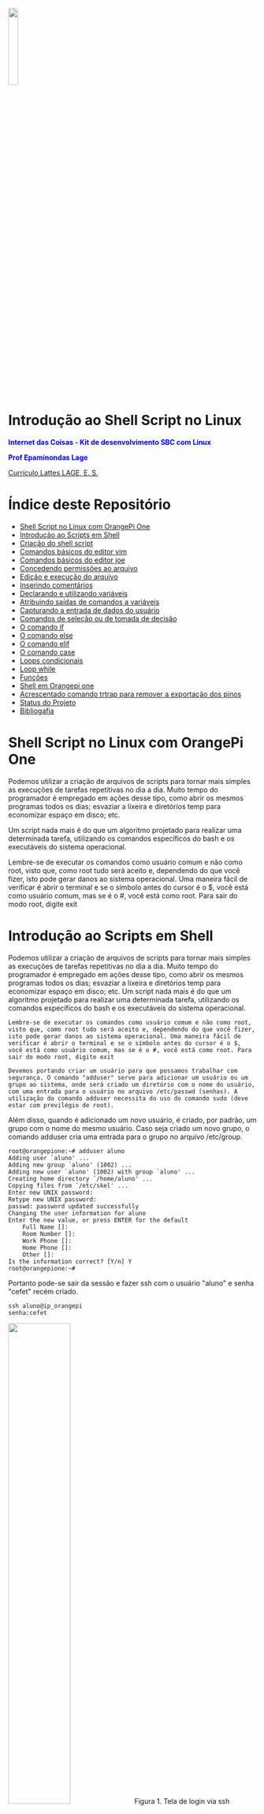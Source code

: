 <td style="width: 20%;"><img src="/img/Logo_CEFET-MG.png" width="20%" /></td>

# Introdução ao Shell Script no Linux
<p><strong><span style="color: #0000ff;">Internet das Coisas - Kit de desenvolvimento SBC com Linux</span></strong></p>
<p><strong><span style="color: #0000ff;">Prof Epaminondas Lage</span></strong></p>
<a href="http://lattes.cnpq.br/7787341723868111"> Currículo Lattes LAGE, E. S.</a> 

# Índice deste Repositório

* [Shell Script no Linux com OrangePi One](#Shell-Script-no-Linux-com-OrangePi-One)
* [Introdução ao Scripts em Shell](#Introdução-ao-Scripts-em-Shell)
* [Criação do shell script](#Criação-do-shell-script)
* [Comandos básicos do editor vim](#Comandos-básicos-do-editor-vim)
* [Comandos básicos do editor joe](#Comandos-básicos-do-editor-joe)
* [Concedendo permissões ao arquivo](#Concedendo-permissões-ao-arquivo)
* [Edição e execução do arquivo](#Edição-e-execução-do-arquivo)
* [Inserindo comentários](#Inserindo-comentários)
* [Declarando e utilizando variáveis](#Declarando-e-utilizando-variáveis)
* [Atribuindo saídas de comandos a variáveis](#Atribuindo-saídas-de-comandos-a-variáveis)
* [Capturando a entrada de dados do usuário](#Capturando-a-entrada-de-dados-do-usuário)
* [Comandos de seleção ou de tomada de decisão](#Comandos-de-seleção-ou-de-tomada-de-decisão)
* [O comando if](#o-comando-if)
* [O comando else](#o-comando-else)
* [O comando elif](#O-comando-elif)
* [O comando case](#O-comando-case)
* [Loops condicionais](#Loops-condicionais)
* [Loop while](#Loop-while)
* [Funções](#Funções)
* [Shell em Orangepi one](#Shell-em-Orangepi-one)
* [Acrescentado comando trtrap para remover a exportação dos pinos](#Acrescentado-comando-trtrap-para-remover-a-exportação-dos-pinos)
* [Status do Projeto](#Status-do-Projeto)
* [Bibliogafia](#Bibliogafia)


# Shell Script no Linux com OrangePi One
          	
Podemos utilizar a criação de arquivos de scripts para tornar mais simples as execuções de tarefas repetitivas no dia a dia. Muito tempo do programador é empregado em ações desse tipo, como abrir os mesmos programas todos os dias; esvaziar a lixeira e diretórios temp para economizar espaço em disco; etc.

Um script nada mais é do que um algoritmo projetado para realizar uma determinada tarefa, utilizando os comandos específicos do bash e os executáveis do sistema operacional.

Lembre-se de executar os comandos como usuário comum e não como root, visto que, como root tudo será aceito e, dependendo do que você fizer, isto pode gerar danos ao sistema operacional. Uma maneira fácil de verificar é abrir o terminal e se o símbolo antes do cursor é o $, você está como usuário comum, mas se é o #, você está como root. Para sair do modo root, digite exit

# Introdução ao Scripts em Shell

Podemos utilizar a criação de arquivos de scripts para tornar mais simples as execuções de tarefas repetitivas no dia a dia. Muito tempo do programador é empregado em ações desse tipo, como abrir os mesmos programas todos os dias; esvaziar a lixeira e diretórios temp para economizar espaço em disco; etc.
Um script nada mais é do que um algoritmo projetado para realizar uma determinada tarefa, utilizando os comandos específicos do bash e os executáveis do sistema operacional.

    Lembre-se de executar os comandos como usuário comum e não como root, visto que, como root tudo será aceito e, dependendo do que você fizer, isto pode gerar danos ao sistema operacional. Uma maneira fácil de verificar é abrir o terminal e se o símbolo antes do cursor é o $, você está como usuário comum, mas se é o #, você está como root. Para sair do modo root, digite exit
    
    Devemos portando criar um usuário para que possamos trabalhar com segurança. O comando "adduser" serve para adicionar um usuário ou um grupo ao sistema, onde será criado um diretório com o nome do usuário, com uma entrada para o usuário no arquivo /etc/passwd (senhas). A utilização do comando adduser necessita do uso do comando sudo (deve estar com previlégio de root).
    
Além disso, quando é adicionado um novo usuário, é criado, por padrão, um grupo com o nome do mesmo usuário. Caso seja criado um novo grupo, o comando adduser cria uma entrada para o grupo no arquivo /etc/group. 
    
    root@orangepione:~# adduser aluno
	Adding user `aluno' ...
	Adding new group `aluno' (1002) ...
	Adding new user `aluno' (1002) with group `aluno' ...
	Creating home directory `/home/aluno' ...
	Copying files from `/etc/skel' ...
	Enter new UNIX password: 
	Retype new UNIX password: 
	passwd: password updated successfully
	Changing the user information for aluno
	Enter the new value, or press ENTER for the default
		Full Name []: 
		Room Number []: 
		Work Phone []: 
		Home Phone []: 
		Other []: 
	Is the information correct? [Y/n] Y
	root@orangepione:~# 

Portanto pode-se sair da sessão e fazer ssh com o usuário "aluno"  e senha "cefet" recém criado.

	ssh aluno@ip_orangepi
	senha:cefet

<td style="width: 50%;"><img src="/img/epaminondaslage_ssh_aluno.png" width="50%" /></td>
Figura 1. Tela de login via ssh

# Criação do shell script

Em primeiro lugar precisaremos de um arquivo para escrever o nosso script. Podemos fazer isso via terminal ou via modo gráfico, sendo que, no último caso, basta apenas clicar com o botão direito do mouse em um diretório desejado e escolher criar novo arquivo de texto ou criar novo documento.

Para criar um arquivo via terminal, basta abrir o mesmo e digitar vi exemplo1.sh, também podemos digitar touch exemplo1.sh

O comando vi cria e abre um arquivo para leitura/escrita no terminal, enquanto o comando touch cria um arquivo, mas não o abre. Posteriormente é possível abri-lo com um editor de sua preferência.

# Comandos básicos do editor vim

<td style="width: 50%;"><img src="/img/vi_comandos-1.png" width="80%" /></td>
 Figura 2. Comandos Básicos do VIM
 
 <td style="width: 50%;"><img src="/img/vim.png" width="50%" /></td>
 Figura 3. Tela de help do VIM
 
# Comandos básicos do editor joe

Caso o SO Linux não tenha o  joe instalado, é necessário dar o comando abaixo para instalar o editor de textos. 

	apt install joe
	
<td style="width: 50%;"><img src="/img/editor Joe.png" width="50%" /></td>	
Figura 4. Tela do Editor Joe
 
# Concedendo permissões ao arquivo

Para editar o arquivo, precisamos dar permissão de escrita a ele.

Para a primeira alternativa, em que o vi abriu direto o arquivo, precisamos pressionar ESC para editá-lo, assim, ao se fazer isso, o caractere : aparece, então digite 

	!chmod777%

Para a segunda alternativa, em que o touch não abriu o arquivo criado, basta digitar: 
	
	chmod 777 exemplo1.sh.

O chmod é utilizado para setar permissões em arquivos e diretórios. O valor 777 concede todos os direitos (read, write, execute) para o usuário, o grupo e os outros. Ao invés de 777, outro modo de fazer isso é digitando +rwx.

O caractere ! força o vi a executar o que está sendo pedido (no caso, executar o chmod). 
O caractere % faz referência ao arquivo atual. Pode-se também, ao invés de utilizá-lo, fornecer o nome do arquivo.

# Edição e execução do arquivo

Utilizaremos o vi, no terminal, mas você pode escolher qualquer outro editor, gráfico ou não.

Abra o arquivo com o comando vi exemplo1.sh, com o vi você precisa digitar i para colocá-lo no modo de inserção.

Um shell script começa (mas não necessariamente) definindo qual o interpretador de comandos que será utilizado para interpretar e executar o script. Existem outros além do bash, como o sh, o ksh e o csh. 

	#!/bin/SHELL_ATUAL

<td style="width: 50%;"><img src="/img/bash.png" width="50%" /></td>

Figura 5. Execução do código bash 

Como vemos na Figura 1, a primeira linha de um shell script define qual o interpretador de comandos será utilizado.

Note que utilizamos o path completo de onde se encontra o shell, no caso, no diretório /bin/.

Após isso, é hora de iniciarmos o nosso script. O exemplo imprimirá na tela algumas informações sobre o usuário e o computador, conforme o código da Listagem 1.

	#!/bin/bash
	echo "Seu nome de usuário é:"
	whoami
	echo "Info de hora atual e tempo que o computador está ligado:"
	uptime
	echo "O script está executando do diretório:"
	pwd 

Listagem 1. Código do exemplo1.sh

Este código nos fornece algumas informações sobre o usuário, algumas informações da máquina e sobre o local de armazenamento do nosso script.

Para salvarmos o arquivo digitamos ESC e depois “:wq” para gravar as alterações e sair.

Para executar o script, há alguns pontos a considerar:

* Se você tiver salvo o seu arquivo no diretório atual, basta executá-lo digitando no prompt: ./exemplo1.sh
* Se você tiver salvo o seu arquivo em outro diretório qualquer, você precisará informar o path completo até ele. Considerando que ele esteja em /tmp/scripts: /tmp/scripts/exemplo1.sh
* O comando echo exibe na tela a string entre aspas duplas. Caso você não queira que ela fique entre aspas duplas, simplesmente não as forneça no comando echo; 
* O comando whoami exibe o usuário logado no sistema;
* O comando uptime exibe a hora atual, o tempo decorrido desde que o computador foi ligado, o número de usuários logados e uma média do número de processos carregados nos últimos um, cinco e 15 minutos;
* O comando pwd exibe o diretório no qual o arquivo está rodando.
* Toda string que contiver espaços deve estar entre aspas duplas.

# Inserindo comentários

Comentários em códigos são muito importantes. Explicar o que está sendo feito e dar informações sobre o funcionamento do código permite ao desenvolvedor economizar tempo para entendê-lo. 

Para inserir comentários no seu script, basta iniciar a linha com o caractere #, como no código da Listagem 2 e execução na Figura 2.

	#!/bin/bash
	#Este é um comentário
	#Este é outro comentário
 	echo "Este script contém comentários."

Listagem 2. Shell script com comentários




Figura 6. Saída da execução do código da Listagem 2 

Como pode ser observado, os comentários não são processados, portanto, não aparecem para o usuário.

# Declarando e utilizando variáveis

Uma variável é um label (nome) que armazena um valor para ser utilizado posteriormente no código. Seu uso evita repetições de valores por parte do programador e torna o código mais informativo e limpo. 

A linguagem do shell não é tipada, ou seja, pode-se armazenar qualquer tipo de valor em uma variável, desde strings a números.

Para declará-las basta seguir a sintaxe nome_da_variavel=valor onde:
	* nome_da_variavel: sequência de caracteres que deve começar por qualquer letra maiúscula ou minúscula ou underscore (_);
	* valor: qualquer dado que deva ser valorado à variável.

Nota: Observe que não deve haver espaços entre o sinal de igual e o nome e o valor da variável.

Para utilizarmos o valor da variável coloca-se o $ (cifrão) na frente de seu nome, como mostra o exemplo da Listagem 3.

	#!/bin/bash
	site=www.devmedia.com.br
	meu_numero_favorito=22
	_cidade=”Belo Horizonte”
	echo “Um ótimo site para você aprender a programar e se manter atualizado é: $site”
	echo “Meu número favorito é: $meu_numero_favorito”
	echo “Minha cidade natal é: $_cidade”

Listagem 3. Declarando e utilizando variáveis

Agora, se você deseja printar o nome da própria variável, basta colocar uma barra invertida \ antes do $, assim, ela nega o caractere seguinte e normalmente é utilizada para caracteres de scape (ou seja, caracteres que já tem uma função específica, mas que você deseja somente utilizar em um nome ou valor, sem executá-los). 
Vejamos um exemplo na Listagem 4.

	#!/bin/bash
	nome=fernanda
	echo “O nome da variável é \$nome”

Listagem 4. Printando o nome de uma variável ao invés de seu conteúdo

# Atribuindo saídas de comandos a variáveis

É possível armazenar o resultado de um comando em uma variável. Isso é muito útil em situações em que se usará este resultado em mais de um lugar ao longo do script.
Há duas sintaxes para isso:

	* nome_da_variavel=$(comando)
	* nome_da_variavel=`comando`

Você pode escolher a que melhor lhe agrada ou empregar as duas nos seus scripts.

O próximo exemplo lista as informações relativas a todos os discos e partições do sistema:

	#!/bin/bash
	system_info=`df -h` # Também poderia ser system_info=$(df -h)
	echo “$system_info”

Veja que o comando df-h executará e a sua saída (resultado dessa execução) será armazenada na variável system_info.

# Capturando a entrada de dados do usuário

Pode ser que o seu script precise interagir com o usuário, pedindo para ele fornecer algum dado de entrada para processamento. Neste caso, é necessário que se leia o que o usuário digitou e isso é feito através do seguinte comando readnome_da_variavel_para_armazenar_o_valor_a_ser_lido
Vejamos o exemplo da Listagem 5.

	#!/bin/bash
	echo “Qual o nome de uma de suas músicas favoritas?”
	read nome_musica;
	echo “Você gosta de ouvir $nome_musica!”

Listagem 5. Utilizando o comando read para ler entrada do usuário

# Comandos de seleção ou de tomada de decisão

## O comando if

Na maioria das vezes precisamos seguir um determinado fluxo de execução baseado em alguma decisão tomada pelo usuário ou outro sistema que esteja utilizando o nosso. O comando mais simples que permite isso é o condicional, que tem a seguinte sintaxe:

	if [ CONDICAO ];
	then
	  AÇÕES
	Fi

Listagem 1. NOME

Onde: 

* CONDICAO: teste que, se verdadeiro, passará o controle para o bloco dentro do then;
* AÇÕES: comandos a serem executados se o resultado de CONDICAO for verdadeiro.

Nota: É muito comum o desenvolvedor esquecer de fechar o if. Lembre-se sempre que, para cada if aberto, você precisa fechá-lo com o fi.
Nota: Lembre-se que, se utilizar o [, você deve fechá-lo com o ], e deixando sempre espaços ao redor. Isso é muito importante, pois eles são um “atalho” para o comando 'test'. Isso significa que, alternativamente, você poderia querer não utilizar os colchetes: 

	if test CONDICAO;
	then
	     AÇÕES
	Fi

Mas normalmente se utiliza os colchetes por ser mais compacto e para ficar mais semelhante ao formato em outras linguagens. De qualquer forma, a escolha é sua.
Nota: Em outras linguagens de programação o if testa uma condição, mas em shell script o if testa a saída de um comando.

Vamos a um exemplo em que o usuário deverá digitar um número e verificaremos se ele está em um determinado intervalo, como mostra a Listagem 6. 

	#!/bin/bash
	echo “Digite um número qualquer:”
	read numero;
	if [ “$numero” -gt 20 ];
	then
	  echo “Este número é maior que 20!”
	fi

Listagem 6. Utilizando o condicional if...then

Veja a seguir os parâmetros mais comuns utilizados com o comando test:

* n string1: o comprimento de string1 é diferente de 0;
* z string1: o comprimento de string1 é zero; 
  * string1 = string2: string1 e string2 são idênticas; 
  * string1 != string2: string1 e string2 são diferentes; 
  * inteiro1 -eq inteiro2: inteiro1 possui o mesmo valor que inteiro2; 
  * inteiro1 -ne inteiro2: inteiro1 não possui o mesmo valor que inteiro2; 
  * inteiro1 -gt inteiro2: inteiro1 é maior que inteiro2; 
  * inteiro1 -ge inteiro2: inteiro1 é maior ou igual a inteiro2; 
  * inteiro1 -lt inteiro2: inteiro1 é menor que inteiro2; 
  * inteiro1 -le inteiro2: inteiro1 é menor ou igual a inteiro2; 
* e nome_do_arquivo: verifica se nome_do_arquivo existe;
* d nome_do_arquivo: verifica se nome_do_arquivo é um diretório;
* f nome_do_arquivo: verifica se nome_do_arquivo é um arquivo regular (texto, imagem, programa, docs, planilhas).

# O comando else

Existe a possibilidade de também tratar o caso em que o nosso teste falha. Para isso temos o comando else, cuja sintaxe é:

	if [ CONDICAO ];
	   then
	       AÇÕES_1
	  else
	      AÇÕES_2
	fi

Onde:

* CONDICAO: teste que, se verdadeiro, passará o controle para o bloco dentro do then;
* AÇÕES_1: comandos a serem executados se o resultado de CONDICAO for verdadeiro;
* AÇÕES_2: comandos a serem executados se o resultado de CONDICAO for falso.

Vejamos um exemplo na Listagem 7 que verifica se um número digitado pelo usuário é positivo ou negativo.

	#!/bin/bash
	  echo “Digite um número qualquer:”
	  read numero;
	  if [ “$numero” -ge 0 ];
   	then
   	 echo “O número $numero é positivo!”
  	else
 	  echo “O número $numero é negativo!”
	fi

Listagem 7. Utilizando o condicional if...then...else

# O comando elif

Há casos em que temos mais de uma condição a ser testada, todas correlacionadas. Para isso temos o comando elif, cuja sintaxe é:

	if [ CONDICAO_1 ];
	 then
	  AÇÕES_1
	 elif [ CONDICAO_2 ];
	 then
	   AÇÕES_2
	 elif [ CONDICAO_3 ];
	 then
	   AÇÕES_3
   	           .
   	           .
   	           .
   	           .
	 elif [ CONDICAO_N ];
 	then
 	 AÇÕES_N
	Fi

Onde:

* CONDICAO_1 … CONDICAO_N: teste que, se verdadeiro, passará o controle para o bloco dentro do respectivo then;
* AÇÕES_1 … AÇÕES_N: comandos a serem executados se os resultados de CONDICAO_1 … CONDICAO_N forem verdadeiros.

A seguir temos um exemplo que apresenta um menu para o usuário escolher uma opção. Baseado nesta escolha, a hora e a data serão exibidas; uma divisão será efetuada e seu resultado será exibido, e uma mensagem será exibida com o nome que o usuário fornecer, como mostra a Listagem 8.

	#!/bin/bash
	echo "Selecione uma opção:"
	echo "1 - Exibir data e hora do sistema"
	echo "2 - Exibir o resultado da divisão 10/2"
	echo "3 - Exibir uma mensagem”
	read opcao;
	if [ $opcao == "1" ];
	then
	  data=$(date +"%T, %d/%m/%y, %A")
 	 echo "$data"
	elif [ $opcao == "2" ];
	then
	   result=$((10/2))
	   echo "divisao de 10/2 = $result"
	elif [ $opcao == "3" ];
	 then
	 echo "Informe o seu nome:"
	 read nome;
	 echo "Bem-vindo ao mundo do shell script, $nome!"
	fi

Listagem 8. Utilizando o comando elif

Nota: O bash não tem suporte nativo a divisões em ponto flutuante, apenas divisões inteiras. Caso queira efetuar este tipo de operação, precisará de um comando externo, como dc ou bc

Nota: Observe a linha: result=$((10/2))
Veja que utilizamos dois conjuntos de parênteses para encapsular a operação de divisão. Em shell script precisamos realizar operações matemáticas entre parênteses.

# O comando case

O comando case tem a mesma funcionalidade do if...then...elif, com a diferença de sua sintaxe ser mais compacta e enxuta:

	case VARIAVEL in
  	CASO_1)
      	   AÇÕES_1
 	 ;;
 	 CASO_2)
  	   AÇÕES_2
 	 ;;
  	 CASO_N)
  	   AÇÕES_N
	 ;;
	esac
	
Onde:

* VARIAVEL: variável que terá seu valor verificado;
* CASO_1 … CASO_N: possíveis estados da variável;
* AÇÕES_1 … AÇÕES_N: ações a serem tomadas caso a variável combine com CASO_1 … CASO_N, respectivamente.

Por exemplo, modificando o exemplo anterior temos o código da Listagem 9.

	#!/bin/bash
	  echo "Selecione uma opção:"
	  echo "1 - Exibir data e hora do sistema"
	  echo "2 - Exibir o resultado da divisão 10/2"
	  echo "3 - Exibir uma mensagem”
	 read opcao;
 	 case $opcao in
 	  “1”)
 	     data=$(date +"%T, %d/%m/%y, %A")
	      echo "$data"
	      ;;
	   “2”)
	     result=$((10/2))
	     echo "divisao de 10/2 = $result"
 	  ;;
 	   “3”)
	    echo "Informe o seu nome:"
	    read nome;
 	   echo "Bem-vindo ao mundo do shell script, $nome!"
	  ;;
	Esac

Listagem 9. Utilizando o comando case

# LOOPS Condicionais

Loops são muito úteis para ficar iterando sobre determinadas ações até que uma condição seja satisfeita e interrompa o laço.
O primeiro deles é o for, cuja sintaxe é:

	for VARIAVEL in VALOR_1, VALOR_2 … VALOR_N;
	  do
	       AÇÕES
	  done

Onde:

* VARIAVEL: variável cujo valor será inicializado e incrementado, respeitando os limites dos valores do conjunto fornecido;
* VALOR_1, VALOR_2 … VALOR_N: valores que VARIAVEL poderá assumir durante o loop;
* AÇÕES: ações a serem tomadas repetidamente até que o valor de VARIAVEL ultrapasse o último valor informado no conjunto de valores fornecido.

Nota: A sequência VALOR_1, VALOR_2 … VALOR_N; na sintaxe pode ser substituída por: {VALOR_1..VALOR_N};

Observe que são apenas duas reticências.

Quando o loop for começar, a variável é inicializada com o primeiro valor do conjunto, e ocorre a primeira iteração (entrada no laço e execução dos comandos). Para as iterações seguintes, os valores do conjunto serão atribuídos à variável, sucessivamente, até que se alcance o último e o loop termine a execução.
Veja o exemplo da Listagem 10, que conta decrescendo de 10 a 0.

	#!/bin/bash
	 echo “Testando o loop for”
	 for i in {10..0};
 	 do
 	  echo “$i”
	 done

Listagem 10. Exemplo de uso do loop for

Outra forma de criarmos sequências de valores é com o comando seq, como mostra a Listagem 11.

	#!/bin/bash
	 echo “Testando o comando seq”
	 for i in $(seq 1 5 100);
	 do
	  echo “$i”
	done

Listagem 11. Exemplo de uso do loop for com o comando seq com intervalo

Observe que foi criada uma sequência de 1 até 100, com intervalo de 5.

Agora, na Listagem 12 temos um exemplo de loop sem intervalo.

	#!/bin/bash
	 echo “Testando o comando seq”
	 for i in $(seq 1 100);
	 do
	  echo “$i”
	done

Listagem 12. Exemplo de uso do loop for com o comando seq sem intervalo

Observe que foi criada uma sequência de 1 até 100, de 1 em 1.

# Loop while

Enquanto o loop for é mais ideal para quando sabemos até quanto contar, o loop while é bom para quando não temos essa noção, mas sabemos de uma condição que deverá ser atendida para que o laço termine. Sua sintaxe é:

	while [ CONDICAO ];
 	    do
 	       AÇÕES
	  done

Onde:

* CONDICAO: condição cuja veracidade determina a permanência no laço;
* AÇÕES: ações a serem tomadas enquanto CONDICAO for verdadeira.

Vamos na Listagem 13 um exemplo que exibe ao usuário o que ele digitou, enquanto ele não informar -1.

	#!/bin/bash
 	 echo “Informe o que você quiser, -1 para sair”
 	 read dado;
 	 while [ $dado != “-1” ];
 	 do
	    echo “Você digitou $dado”
	  read dado;
	done

Listagem 13. Exemplo de uso do loop while

Vejamos um outro exemplo com contador na Listagem 14.

	#!/bin/bash
	echo “Informe até que valor positivo e maior que zero contar:”
	read valor;
	i=1
	while [ $i -le $valor ];
 	do
	  echo “$i”
 	 ((i=$i+1))
	done

Listagem 14. Exemplo de uso do loop while com contador

# Funções

O uso de funções é imprescindível para separar, organizar e estruturar a lógica de qualquer algoritmo, seja em shell script ou qualquer outra linguagem de programação. Sua sintaxe é muito simples:

	nome_funcao()
	  {
	      AÇÕES
	   }

Funções podem chamar outras funções existentes no script, simplesmente escrevendo-se o nome dela, como vemos no exemplo da Listagem 15.

	#!/bin/bash	
	 main()
	 {
	   echo "Escolha uma opção:"
	   echo "1 - Esvaziar a lixeira"
	   echo "2 - Calcular fatorial"
	   read opcao;
	   case $opcao in
	   "1")
	    esvaziar_lixeira
	    ;;
	   "2")
	    calcular_fatorial	
	    ;;
	 esac
	}
	esvaziar_lixeira()
	{
	  echo "Esvaziando a lixeira..."
	  path="${HOME}/.local/share/Trash/files"
	  cd "$path"
	  for file in *
 	 do
	  rm -rf "$file"
	  done
 	 echo "Done!"
	}
	calcular_fatorial()
	{
	  echo "Informe um número:"
	  read numero;
	  i=1
	  fat=1
	  while [ $i -le $numero ]
	  do
	  fat=$(($fat*$i))
	  i=$(($i+1))
	  done
	  echo "fatorial de $numero é $fat"
	}
	main

Listagem 15. Exemplo de uso de funções

Nota: Lembre-se sempre de chamar a função principal (no nosso caso, main) no final do seu script, do contrário, nada acontecerá quando você o executar.
Argumentos

Normalmente um programa recebe argumentos como entrada, ou seja, dados fornecidos pelo usuário ou por outro programa, os quais devem ser “consumidos” para produzir as saídas desejadas.
Em shell script não poderia ser diferente: temos nomes especiais para designar os argumentos recebidos por um script:

* $0 – contém o nome do script que foi executado;
* $1 … $n – contêm os argumentos na ordem em que foram passados (1º argumento em $1, 2º argumento em $2, etc.).
* $# - contém o número de argumentos que foi passado (ou seja, não considera o nome do script em $0);
* $* - retorna todos os argumentos de uma vez só.

Vamos ao exemplo da Listagem 16 e sua execução é exibida na Figura 3.

	#!/bin/bash
 	 if [ $# -lt 1 ];
	  then
	   echo "Precisa fornecer pelo menos 1 argumento!"
	   exit 1
	 fi
	 echo "Número de argumentos passados: $#"
	i=0
	for argumento in $*
	 do
	 i=$(($i+1))
	  echo "Argumento $i passado: $argumento"
	 done

Listagem 16. Exemplo de uso de argumentos em scripts




 Figura 8. Saída da execução do código da Listagem 16 

Conforme vimos no artigo, shell scripts são a melhor maneira de automatizar tarefas diárias em sistemas Unix-like. Além de práticos, nos poupam muito tempo, além de possuírem uma sintaxe simples e permitir processar desde pequenas quantidades de dados até executar tarefas mais robustas.
Lendo um pino de I/O por interrupção no Linux

O acesso a pinos de I/O (GPIO) no Linux é feito através de arquivos exportados no diretório /sys/class/gpio/. Para acessar um pino de I/O, o primeiro passo é exportá-lo escrevendo o número do pino de I/O no arquivo export. Depois é necessário configurar a direção do pino de I/O no arquivo direction e por fim ler ou alterar o estado do pino de I/O no arquivo value.

Por exemplo, para acionar o GPIO 53:

	# echo 53 > /sys/class/gpio/export		
	# echo out > /sys/class/gpio/gpio53/direction
	# echo 1 > /sys/class/gpio/gpio53/value

# Shell em Orangepi one

Exemplo básico da utilização de shell script

Pisca_led - Fica alternando o nível logico do pino PA12 a cada 1 segundo
Botao - Ao ser pressionado o botão (PA11) o led (PA06) desliga. A leitura do valor de entrada do pino PA11 é realizada por Poll, num intervalo de 500 ms, evitando assim que seja consumido 100% do processador.

No primeiro exemplo, temos o pino PA12 configurado como saída e nele temos um led vermelho conectado para ilustrar melhor o funcionamento do script.
 
<p><img src="/img/gpio_orangepione.png" alt="gpio em orangepi one" width="400" height="400" /></p>
 
Figura 9: Distribuição das GPIOs na barra de pinos da Orange Pi One.

Um detalhe importante, que merece ser ressaltado, é o funcionamento do export das GPIO. Como não temos um mapeamento interno no kernel delas, o export deve ser realizado como base no port e pino. Eis que, desta forma, teremos uma conta que deve ser realizada para descobrirmos o valor correto da GPIO.
 
xx corresponde à conta abaixo:
(Posição da letra no alfabeto – 1) * 32 + número do pino

	Ex: PA12
	( 1 – 1 ) * 32 + 12 = (0 * 32) + 12 = 12
 
	Ex: PD14
	( 4 – 1 ) * 32 + 12 = 3 * 32 + 14 = 110
 
Outro detalhe que precisamos prestar atenção é na corrente máxima de saída que o pino consegue fornecer. Neste caso, o datasheet nos informa que a corrente máxima é de 40 mA, página 607 Allwinner H3. Neste caso, foi utilizado um resistor de 330 Ohms em série com o Led, a fim de limitar sua corrente em 10 mA.

No segundo exemplo, teremos o pino PA06 configurado como saída e o PA11 como entrada. O funcionamento do código consiste em verificar via Poll se o botão (PA11) foi pressionado, e caso seja, o Led amarelo (PA06) será apagado.

No código do exemplo 2, é necessário realizar duas ressalvas: a primeira é que no caso do pino de entrada (PA11) foi adicionado um resistor de pull-up externamente, com a finalidade de limitar a corrente de entrada.

A segunda, consiste no aspecto que a adição do comando sleep 0.5, que nos traz um atraso de, aproximadamente, 500 ms na leitura do pino. Entretanto, caso não seja inserido, o processador terá seu uso em 100%. Isso porque o código estando num loop infinito, as operações descritas no script serão realizas de forma ininterrupta, ocasionando o uso excessivo do processador. 

Destaca-se que outra maneira de executar esse código será a análise da troca de estado do pino por interrupção. Nesse caso, não teríamos atraso na leitura e nem usaríamos em excesso o processador.

	#!/bin/sh
	# Inicializa a gpio12 (PA12) - (1 - 1)*32 + 12 = 12
	echo 12 > /sys/class/gpio/export
	# Declara a gpio12 como saida
	echo "out" > /sys/class/gpio/gpio12/direction
	# Inicializa a saida com nivel logico 0 (led desligado)
	echo 0 > /sys/class/gpio/gpio12/value
	trap "echo 12 > /sys/class/gpio/unexport; exit 0" 1 2 15
	# 1 - SIGUP
	# 2 - SIGINT
	# 3 - SIGTERM
	#loop infinito
	while true
	do
	#Liga o led (gpio12)
	echo 1 > /sys/class/gpio/gpio12/value
	#Aguarda 1 segundo
	sleep 1
	#Desliga o led
	echo 0 > /sys/class/gpio/gpio12/value
		sleep 1
	done

Listagem 17. Exemplo em script pisca_led.sh

# Acrescentado comando trtrap para remover a exportação dos pinos

	#!/bin/sh
	echo 11 > /sys/class/gpio/export
	echo in > /sys/class/gpio/gpio11/direction
	echo 6 > /sys/class/gpio/export
	echo out > /sys/class/gpio/gpio6/direction
	echo 0 > /sys/class/gpio/gpio6/value
	trap "echo 11 > /sys/class/gpio/unexport; echo 6 > /sys/class/gpio/unexport; exit 0" 1 2 15
	#1 - HANGUP
	#2 - INTERRUPT
	#15 - TERMINATE
	while true
	do
		botao=$( cat /sys/class/gpio/gpio11/value)
		if [ "$botao" -eq 1 ];
			then
				echo 1 > /sys/class/gpio/gpio6/value
			else
				echo 0 > /sys/class/gpio/gpio6/value
		fi
	sleep 0.5
	done

Listagem 18. Exemplo de uso script botão.sh

# Status do Projeto

# Bibliogafia



